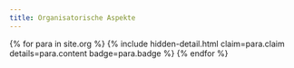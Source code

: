 ```yaml
---
title: Organisatorische Aspekte
---
```


<dl>

{% for para in site.org %}
    {% include hidden-detail.html claim=para.claim details=para.content badge=para.badge %}
{% endfor %}

</dl>
